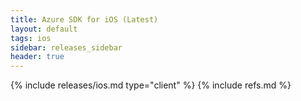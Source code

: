 ```yaml
---
title: Azure SDK for iOS (Latest)
layout: default
tags: ios
sidebar: releases_sidebar
header: true
---
```

{% include releases/ios.md type="client" %}
{% include refs.md %}
